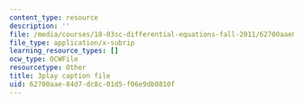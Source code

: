 ```yaml
---
content_type: resource
description: ''
file: /media/courses/18-03sc-differential-equations-fall-2011/62700aae84d7dc8c01d5f06e9db0810f_xJz3NZap1lw.srt
file_type: application/x-subrip
learning_resource_types: []
ocw_type: OCWFile
resourcetype: Other
title: 3play caption file
uid: 62700aae-84d7-dc8c-01d5-f06e9db0810f
---
```

